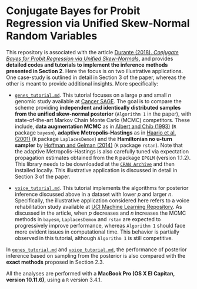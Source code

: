 # Conjugate Bayes for Probit Regression via Unified Skew-Normal Random Variables

This repository is associated with the article [Durante (2018). *Conjugate Bayes for Probit Regression via Unified Skew-Normals*](https://arxiv.org/abs/1802.09565), and provides **detailed codes and tutorials to implement the inference methods presented in Section 2**. Here the focus is on two illustrative applications. One case-study is outlined in detail in Section 3 of the paper, whereas the other is meant to provide additional insights. More specifically:

- [`genes_tutorial.md`](https://github.com/danieledurante/ProbitSUN/blob/master/genes_tutorial.md). This tutorial focuses on a large *p* and small *n* genomic study available at [Cancer SAGE](http://www.i3s.unice.fr/~pasquier/web/?Research_Activities___Dataset_Downloads___Cancer_SAGE). The goal is to compare the scheme providing **independent and identically distributed samples from the unified skew-normal posterior** (`Algorithm 1` in the paper), with state-of-the-art Markov Chain Monte Carlo (MCMC) competitors. These include, **data augmentation MCMC** as in [Albert and Chib (1993)](https://www.jstor.org/stable/2290350) (`R` package `bayesm`), **adaptive Metropolis-Hastings** as in [Haario et al. (2001)](https://projecteuclid.org/euclid.bj/1080222083) (`R` package `LaplacesDemon`) and the **Hamiltonian no u-turn sampler** by [Hoffman and Gelman (2014)](http://jmlr.org/papers/v15/hoffman14a.html) (`R` package `rstan`). Note that the adaptive Metropolis-Hastings is also carefully tuned via expectation propagation estimates obtained from the `R` package `EPGLM` (version 1.1.2). This library needs to be downloaded at the [`CRAN Archive`](https://cran.r-project.org/src/contrib/Archive/EPGLM/) and then installed locally. This illustrative application is discussed in detail in Section 3 of the paper.

- [`voice_tutorial.md`](https://github.com/danieledurante/ProbitSUN/blob/master/voice_tutorial.md). This tutorial implements the algorithms for posterior inference discussed above in a dataset with lower *p* and larger *n*. Specifically, the illustrative application considered here refers to a voice rehabilitation study available at [UCI Machine Learning Repository](https://archive.ics.uci.edu/ml/datasets/LSVT+Voice+Rehabilitation). As discussed in the article, when *p* decreases and *n* increases the MCMC methods in `bayesm`, `LaplacesDemon` and `rstan` are expected to progressively improve performance, whereas `Algorithm 1` should face more evident issues in computational time. This behavior is partially observed in this tutorial, although `Algorithm 1` is still competitive.

In [`genes_tutorial.md`](https://github.com/danieledurante/ProbitSUN/blob/master/genes_tutorial.md) and [`voice_tutorial.md`](https://github.com/danieledurante/ProbitSUN/blob/master/voice_tutorial.md), the performance of posterior inference based on sampling from the posterior is also compared with the **exact methods** proposed in Section 2.3.

All the analyses are performed with a **MacBook Pro (OS X El Capitan, version 10.11.6)**, using a `R` version 3.4.1. 
